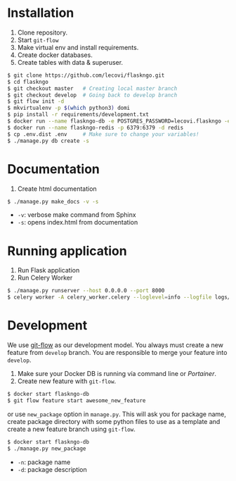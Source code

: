 # Installation

1. Clone repository.
2. Start `git-flow`
2. Make virtual env and install requirements.
3. Create docker databases.
4. Create tables with data & superuser.

```bash
$ git clone https://github.com/lecovi/flaskngo.git
$ cd flaskngo
$ git checkout master   # Creating local master branch
$ git checkout develop  # Going back to develop branch
$ git flow init -d
$ mkvirtualenv -p $(which python3) domi
$ pip install -r requirements/development.txt
$ docker run --name flaskngo-db -e POSTGRES_PASSWORD=lecovi.flaskngo -e POSTGRES_USER=lecovi -e POSTGRES_DB=flaskngo -p 5432:5432 -d postgres
$ docker run --name flaskngo-redis -p 6379:6379 -d redis
$ cp .env.dist .env     # Make sure to change your variables!
$ ./manage.py db create -s
```

# Documentation

1. Create html documentation

```bash
$ ./manage.py make_docs -v -s
```
 * `-v`: verbose make command from Sphinx
 * `-s`: opens index.html from documentation

# Running application

1. Run Flask application
2. Run Celery Worker

```bash
$ ./manage.py runserver --host 0.0.0.0 --port 8000
$ celery worker -A celery_worker.celery --loglevel=info --logfile logs/celery.log
```

# Development

We use [git-flow](http://nvie.com/posts/a-successful-git-branching-model/) 
as our development model. You always must create a new feature from 
`develop` branch. You are responsible to merge your feature into 
`develop`. 
 
1. Make sure your Docker DB is running vía command line or *Portainer*.
2. Create new feature with `git-flow`.
 
```bash
$ docker start flaskngo-db
$ git flow feature start awesome_new_feature
```

or use `new_package` option in `manage.py`. This will ask you for package
name, create package directory with some python files to use as a template
and create a new feature branch using `git-flow`.

```bash
$ docker start flaskngo-db
$ ./manage.py new_package
```
 * `-n`: package name
 * `-d`: package description
